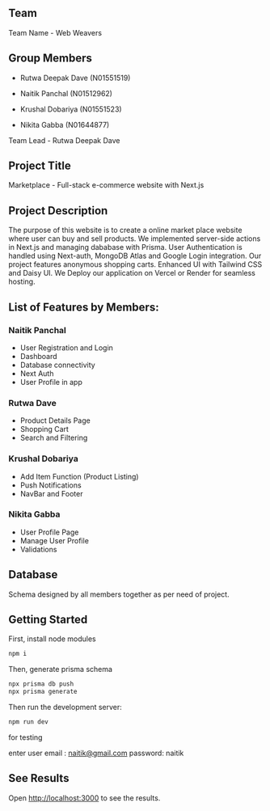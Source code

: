 ## Team  
Team Name - Web Weavers

## Group Members

- Rutwa Deepak Dave (N01551519)

- Naitik Panchal (N01512962)

- Krushal Dobariya (N01551523) 

- Nikita Gabba (N01644877)

Team Lead - Rutwa Deepak Dave


## Project Title 

Marketplace - Full-stack e-commerce website with Next.js


## Project Description

The purpose of this website is to create a online market place website where user can buy and sell products. We implemented server-side actions in Next.js and managing dababase with Prisma. User Authentication is handled using Next-auth, MongoDB Atlas and Google Login integration. Our project features anonymous shopping carts. Enhanced UI with Tailwind CSS and Daisy UI. We Deploy our application on Vercel or Render for seamless hosting. 


##  List of Features by Members:

### Naitik Panchal 
- User Registration and Login
- Dashboard
- Database connectivity
- Next Auth
- User Profile in app

### Rutwa Dave
- Product Details Page
- Shopping Cart
- Search and Filtering

### Krushal Dobariya
- Add Item Function (Product Listing)
- Push Notifications
- NavBar and Footer

### Nikita Gabba
- User Profile Page
- Manage User Profile
- Validations


## Database

Schema designed by all members together as per need of project.

## Getting Started

First, install node modules
```bash
npm i
```

Then, generate prisma schema
```bash
npx prisma db push
npx prisma generate
```

Then run the development server:

```bash
npm run dev
```

for testing 

enter user email : naitik@gmail.com
password: naitik

## See Results

Open [http://localhost:3000](http://localhost:3000) to see the results.
